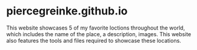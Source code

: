 # piercegreinke.github.io
This website showcases 5 of my favorite loctions throughout the world, which includes the name of the place, a description, images. This website also features the tools and files required to showcase these locations.
